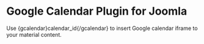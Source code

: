 # Google Calendar Plugin for Joomla

Use {gcalendar}calendar_id{/gcalendar} to insert Google calendar iframe to your material content.
